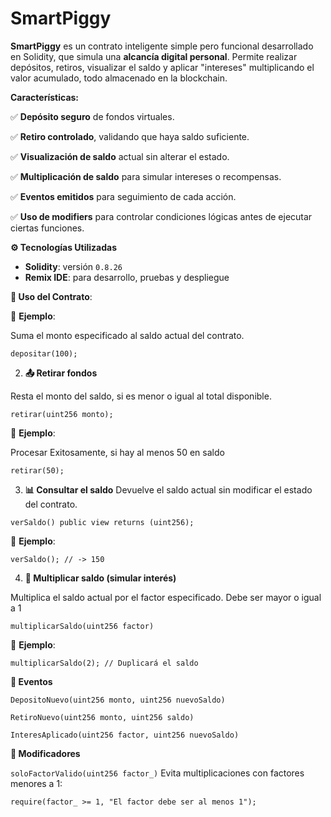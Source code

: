 # SmartPiggy

**SmartPiggy** es un contrato inteligente simple pero funcional desarrollado en Solidity, que simula una **alcancía digital personal**. Permite realizar depósitos, retiros, visualizar el saldo y aplicar "intereses" multiplicando el valor acumulado, todo almacenado en la blockchain.

**Características:**

 ✅ **Depósito seguro** de fondos virtuales.

 ✅ **Retiro controlado**, validando que haya saldo suficiente.

 ✅ **Visualización de saldo** actual sin alterar el estado.

 ✅ **Multiplicación de saldo** para simular intereses o recompensas.

 ✅ **Eventos emitidos** para seguimiento de cada acción.

 ✅ **Uso de modifiers** para controlar condiciones lógicas antes de ejecutar ciertas funciones.
 


 **⚙️ Tecnologías Utilizadas**

- **Solidity**: versión `0.8.26`
- **Remix IDE**: para desarrollo, pruebas y despliegue



**🚀 Uso del Contrato**:


📌 **Ejemplo**:

Suma el monto especificado al saldo actual del contrato.

```solidity
depositar(100);
```

2. **📤 Retirar fondos**

Resta el monto del saldo, si es menor o igual al total disponible.

```solidity
retirar(uint256 monto);
```


📌 **Ejemplo**:

 Procesar Exitosamente, si hay al menos 50 en saldo

```solidity
retirar(50); 
```

3. **📊 Consultar el saldo**
Devuelve el saldo actual sin modificar el estado del contrato.

```solidity
verSaldo() public view returns (uint256);
```



📌 **Ejemplo**:

```solidity
verSaldo(); // -> 150
```

4. **🧮 Multiplicar saldo (simular interés)**

Multiplica el saldo actual por el factor especificado. Debe ser mayor o igual a 1

```solitidy
multiplicarSaldo(uint256 factor)
```

📌 **Ejemplo**:

```solidity
multiplicarSaldo(2); // Duplicará el saldo
```

**📑 Eventos**

    DepositoNuevo(uint256 monto, uint256 nuevoSaldo)

    RetiroNuevo(uint256 monto, uint256 saldo)

    InteresAplicado(uint256 factor, uint256 nuevoSaldo)

**🔐 Modificadores**

`soloFactorValido(uint256 factor_)` Evita multiplicaciones con factores menores a 1:

```solidity
require(factor_ >= 1, "El factor debe ser al menos 1");
```
